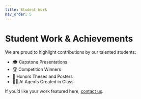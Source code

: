 ```yaml
---
title: Student Work
nav_order: 5
---
```


# Student Work & Achievements

We are proud to highlight contributions by our talented students:

- 🎓 Capstone Presentations  
- 🏆 Competition Winners  
- 📜 Honors Theses and Posters  
- 🧑‍💻 AI Agents Created in Class  

If you’d like your work featured here, [contact us](./contact).

